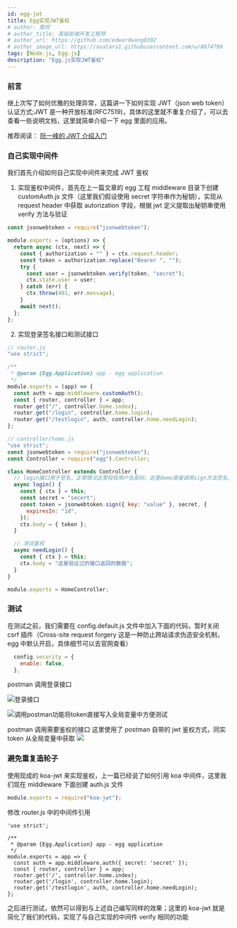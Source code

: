 ```yaml
---
id: egg-jwt
title: Egg实现JWT鉴权
# author: 莫珂
# author_title: 高级前端开发工程师
# author_url: https://github.com/edwardwang0302
# author_image_url: https://avatars1.githubusercontent.com/u/8874799
tags: [Node.js, Egg.js]
description: "Egg.js实现JWT鉴权"
---
```


### 前言

继上次写了如何优雅的处理异常，这篇讲一下如何实现 JWT（json web token）认证方式;JWT 是一种开放标准(RFC7519)，具体的这里就不重复介绍了，可以去查看一些说明文档，这里就简单介绍一下 egg 里面的应用。

<!--truncate-->

推荐阅读： [阮一峰的 JWT 介绍入门](http://www.ruanyifeng.com/blog/2018/07/json_web_token-tutorial.html)

### 自己实现中间件

我们首先介绍如何自己实现中间件来完成 JWT 鉴权

1. 实现鉴权中间件，首先在上一篇文章的 egg 工程 middleware 目录下创建 customAuth.js 文件（这里我们假设使用 secret 字符串作为秘钥），实现从 request header 中获取 autorization 字段，根据 jwt 定义提取出秘钥串使用 verify 方法与验证

```javascript
const jsonwebtoken = require("jsonwebtoken");

module.exports = (options) => {
  return async (ctx, next) => {
    const { authorization = "" } = ctx.request.header;
    const token = authorization.replace("Bearer ", "");
    try {
      const user = jsonwebtoken.verify(token, "secret");
      ctx.state.user = user;
    } catch (err) {
      ctx.throw(401, err.message);
    }
    await next();
  };
};
```

2. 实现登录签名接口和测试接口

```javascript
// router.js
"use strict";

/**
 * @param {Egg.Application} app - egg application
 */
module.exports = (app) => {
  const auth = app.middleware.customAuth();
  const { router, controller } = app;
  router.get("/", controller.home.index);
  router.get("/login", controller.home.login);
  router.get("/testlogin", auth, controller.home.needLogin);
};
```

```javascript
// controller/home.js
"use strict";
const jsonwebtoken = require("jsonwebtoken");
const Controller = require("egg").Controller;

class HomeController extends Controller {
  // login接口用于签名，正常情况这里校验用户名密码，这里demo直接调用sign方法签名，设置过期时间为1天
  async login() {
    const { ctx } = this;
    const secret = "secert";
    const token = jsonwebtoken.sign({ key: "value" }, secret, {
      expiresIn: "1d",
    });
    ctx.body = { token };
  }

  // 测试鉴权
  async needLogin() {
    const { ctx } = this;
    ctx.body = "这是验证过的接口返回的数据";
  }
}

module.exports = HomeController;
```

### 测试

在测试之前，我们需要在 config.default.js 文件中加入下面的代码，暂时关闭 csrf 插件（Cross-site request forgery 这是一种防止跨站请求伪造安全机制，egg 中默认开启，具体细节可以去官网查看）

```javascript
  config.security = {
    enable: false,
  },
```

postman 调用登录接口

![登录接口](https://user-gold-cdn.xitu.io/2019/11/9/16e4df3330b090ba?w=1796&h=1266&f=png&s=240293)

![调用postman功能将token直接写入全局变量中方便测试](https://user-gold-cdn.xitu.io/2019/11/9/16e4df35ef57aff2?w=1326&h=748&f=png&s=91131)

postman 调用需要鉴权的接口
这里使用了 postman 自带的 jwt 鉴权方式，同实 token 从全局变量中获取
![](https://user-gold-cdn.xitu.io/2019/11/9/16e4df463653ce76?w=1622&h=1132&f=png&s=180903)

### 避免重复造轮子

使用现成的 koa-jwt 来实现鉴权，上一篇已经说了如何引用 koa 中间件，这里我们现在 middleware 下面创建 auth.js 文件

```javascript
module.exports = require("koa-jwt");
```

修改 router.js 中的中间件引用

```
'use strict';

/**
 * @param {Egg.Application} app - egg application
 */
module.exports = app => {
  const auth = app.middleware.auth({ secret: 'secret' });
  const { router, controller } = app;
  router.get('/', controller.home.index);
  router.get('/login', controller.home.login);
  router.get('/testlogin', auth, controller.home.needLogin);
};

```

之后进行测试，依然可以得到与上述自己编写同样的效果；这里的 koa-jwt 就是简化了我们的代码，实现了与自己实现的中间件 verify 相同的功能
